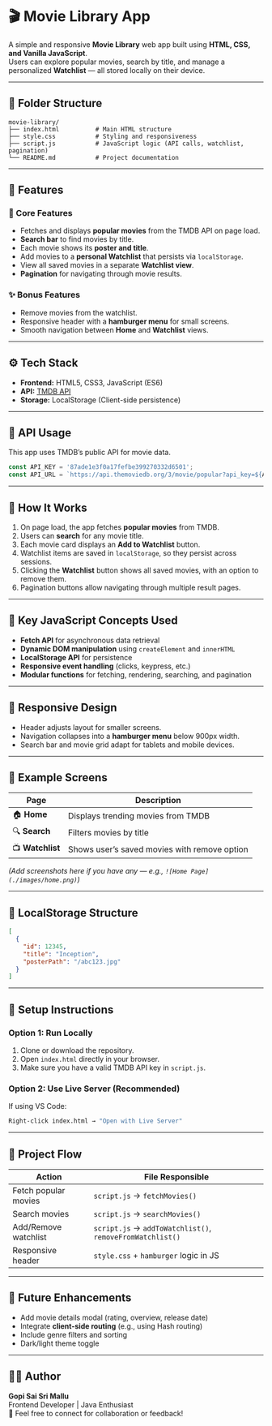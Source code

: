 # 🎬 Movie Library App

A simple and responsive **Movie Library** web app built using **HTML, CSS, and Vanilla JavaScript**.  
Users can explore popular movies, search by title, and manage a personalized **Watchlist** — all stored locally on their device.

---

## 📁 Folder Structure

```
movie-library/
├── index.html          # Main HTML structure
├── style.css           # Styling and responsiveness
├── script.js           # JavaScript logic (API calls, watchlist, pagination)
└── README.md           # Project documentation
```

---

## 🚀 Features

### 🧭 Core Features
- Fetches and displays **popular movies** from the TMDB API on page load.  
- **Search bar** to find movies by title.  
- Each movie shows its **poster and title**.  
- Add movies to a **personal Watchlist** that persists via `localStorage`.  
- View all saved movies in a separate **Watchlist view**.  
- **Pagination** for navigating through movie results.  

### ✨ Bonus Features
- Remove movies from the watchlist.  
- Responsive header with a **hamburger menu** for small screens.  
- Smooth navigation between **Home** and **Watchlist** views.  

---

## ⚙️ Tech Stack

- **Frontend:** HTML5, CSS3, JavaScript (ES6)  
- **API:** [TMDB API](https://www.themoviedb.org/documentation/api)  
- **Storage:** LocalStorage (Client-side persistence)

---

## 🔑 API Usage

This app uses TMDB’s public API for movie data.

```js
const API_KEY = '87ade1e3f0a17fefbe399270332d6501';
const API_URL = `https://api.themoviedb.org/3/movie/popular?api_key=${API_KEY}`;
```

---

## 🧩 How It Works

1. On page load, the app fetches **popular movies** from TMDB.  
2. Users can **search** for any movie title.  
3. Each movie card displays an **Add to Watchlist** button.  
4. Watchlist items are saved in `localStorage`, so they persist across sessions.  
5. Clicking the **Watchlist** button shows all saved movies, with an option to remove them.  
6. Pagination buttons allow navigating through multiple result pages.  

---

## 🧠 Key JavaScript Concepts Used

- **Fetch API** for asynchronous data retrieval  
- **Dynamic DOM manipulation** using `createElement` and `innerHTML`  
- **LocalStorage API** for persistence  
- **Responsive event handling** (clicks, keypress, etc.)  
- **Modular functions** for fetching, rendering, searching, and pagination  

---

## 📱 Responsive Design

- Header adjusts layout for smaller screens.  
- Navigation collapses into a **hamburger menu** below 900px width.  
- Search bar and movie grid adapt for tablets and mobile devices.  

---

## 🧪 Example Screens

| Page | Description |
|------|--------------|
| 🏠 **Home** | Displays trending movies from TMDB |
| 🔍 **Search** | Filters movies by title |
| 📺 **Watchlist** | Shows user’s saved movies with remove option |

*(Add screenshots here if you have any — e.g., `![Home Page](./images/home.png)`)*
  
---

## 💾 LocalStorage Structure

```json
[
  {
    "id": 12345,
    "title": "Inception",
    "posterPath": "/abc123.jpg"
  }
]
```

---

## 🧰 Setup Instructions

### Option 1: Run Locally
1. Clone or download the repository.
2. Open `index.html` directly in your browser.
3. Make sure you have a valid TMDB API key in `script.js`.

### Option 2: Use Live Server (Recommended)
If using VS Code:
```bash
Right-click index.html → "Open with Live Server"
```

---

## 🔗 Project Flow

| Action | File Responsible |
|--------|------------------|
| Fetch popular movies | `script.js` → `fetchMovies()` |
| Search movies | `script.js` → `searchMovies()` |
| Add/Remove watchlist | `script.js` → `addToWatchlist()`, `removeFromWatchlist()` |
| Responsive header | `style.css` + `hamburger` logic in JS |

---

## 🧠 Future Enhancements
- Add movie details modal (rating, overview, release date)  
- Integrate **client-side routing** (e.g., using Hash routing)  
- Include genre filters and sorting  
- Dark/light theme toggle  

---

## 🙋‍♂️ Author

**Gopi Sai Sri Mallu**  
Frontend Developer | Java Enthusiast  
📧 Feel free to connect for collaboration or feedback!
